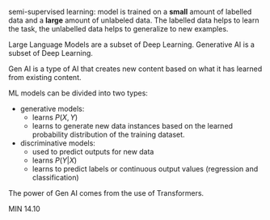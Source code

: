 semi-supervised learning: model is trained on a **small** amount of labelled data and a **large** amount of unlabeled data. 
The labelled data helps to learn the task, the unlabelled data helps to generalize to new examples. 

Large Language Models are a subset of Deep Learning.
Generative AI is a subset of Deep Learning. 

Gen AI is a type of AI that creates new content based on what it has learned from existing content.

ML models can be divided into two types: 
- generative models: 
    - learns $P(X,Y)$
    - learns to generate new data instances based on the learned probability distribution of the training dataset.
- discriminative models: 
    - used to predict outputs for new data
    - learns $P(Y|X)$
    - learns to predict labels or continuous output values (regression and classification)

The power of Gen AI comes from the use of Transformers.

MIN 14.10
